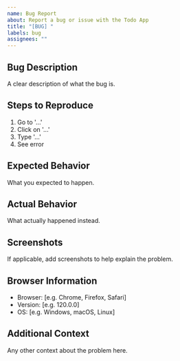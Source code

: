 ```yaml
---
name: Bug Report
about: Report a bug or issue with the Todo App
title: "[BUG] "
labels: bug
assignees: ""
---
```


## Bug Description

A clear description of what the bug is.

## Steps to Reproduce

1. Go to '...'
2. Click on '...'
3. Type '...'
4. See error

## Expected Behavior

What you expected to happen.

## Actual Behavior

What actually happened instead.

## Screenshots

If applicable, add screenshots to help explain the problem.

## Browser Information

- Browser: [e.g. Chrome, Firefox, Safari]
- Version: [e.g. 120.0.0]
- OS: [e.g. Windows, macOS, Linux]

## Additional Context

Any other context about the problem here.
